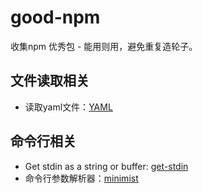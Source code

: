 # good-npm
收集npm 优秀包 - 能用则用，避免重复造轮子。

## 文件读取相关
- 读取yaml文件：[YAML](https://www.npmjs.com/package/yaml)


## 命令行相关
- Get stdin as a string or buffer: [get-stdin](https://www.npmjs.com/package/get-stdin)
- 命令行参数解析器：[minimist](https://www.npmjs.com/package/minimist)




